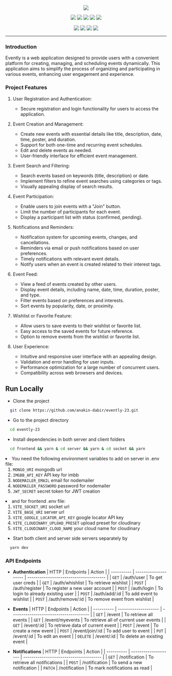 <p align="center">
  <img src="https://anakin-dabir.github.io/public/evently.png" />
</p>
<p align="center">
<img src="https://img.shields.io/badge/react-v18.2-teal" />
<img src="https://img.shields.io/badge/zustand-v4.3.8-purple" />
<img src="https://img.shields.io/badge/express-v4.18.2-blue" />
<img src="https://img.shields.io/badge/mongoose-v8.1.2-darkgreen" />
<img src="https://img.shields.io/badge/socket.io-v4.6.2-white" />
</p>
<p align="center">
<img src="https://img.shields.io/badge/axios-v1.4-darkslateblue" />
<img src="https://img.shields.io/badge/@mui/material-v5.13.3-darkblue" />
<img src="https://img.shields.io/badge/tailwindcss-v3.3.2-cadetblue" />
<img src="https://img.shields.io/badge/pm2-v5.3-pink" />

</p>

<hr />

### Introduction

Evently is a web application designed to provide users with a convenient platform for creating, managing, and scheduling events dynamically. This application aims to simplify the process of organizing and participating in various events, enhancing user engagement and experience.

### Project Features

1. User Registration and Authentication:

   - Secure registration and login functionality for users to access the application.

2. Event Creation and Management:

   - Create new events with essential details like title, description, date, time, poster, and duration.
   - Support for both one-time and recurring event schedules.
   - Edit and delete events as needed.
   - User-friendly interface for efficient event management.

3. Event Search and Filtering:

   - Search events based on keywords (title, description) or date.
   - Implement filters to refine event searches using categories or tags.
   - Visually appealing display of search results.

4. Event Participation:

   - Enable users to join events with a "Join" button.
   - Limit the number of participants for each event.
   - Display a participant list with status (confirmed, pending).

5. Notifications and Reminders:

   - Notification system for upcoming events, changes, and cancellations.
   - Reminders via email or push notifications based on user preferences.
   - Timely notifications with relevant event details.
   - Notify users when an event is created related to their interest tags.

6. Event Feed:

   - View a feed of events created by other users.
   - Display event details, including name, date, time, duration, poster, and type.
   - Filter events based on preferences and interests.
   - Sort events by popularity, date, or proximity.

7. Wishlist or Favorite Feature:

   - Allow users to save events to their wishlist or favorite list.
   - Easy access to the saved events for future reference.
   - Option to remove events from the wishlist or favorite list.

8. User Experience:
   - Intuitive and responsive user interface with an appealing design.
   - Validation and error handling for user inputs.
   - Performance optimization for a large number of concurrent users.
   - Compatibility across web browsers and devices.

## Run Locally

- Clone the project

```bash
  git clone https://github.com/anakin-dabir/evently-23.git
```

- Go to the project directory

```bash
  cd evently-23
```

- Install dependencies in both server and client folders

```bash
  cd frontend && yarn & cd server && yarn & cd socket && yarn
```

<li>You need the following environment variables to add on server in .env file:
<ol>
<li>
<code>MONGO_URI</code> mongodb url</li>
<li>
<code>IMGBB_API_KEY</code> API key for imbb</li>
<li>
<code>NODEMAILER_EMAIL</code> email for nodemailer</li>
<li>
<code>NODEMAILER_PASSWORD</code> password for nodemailer</li>
<li>
<code>JWT_SECRET</code> secret token for JWT creation</li>
</ol>
</li>

<li>and for frontend .env file:
<ol>
<li>
<code>VITE_SOCKET_URI</code> socket url</li>
<li>
<code>VITE_BASE_URI</code> server url</li>
<li>
<code>VITE_GOOGLE_LOCATOR_API_KEY</code> google locator API key</li>
<li>
<code>VITE_CLOUDINARY_UPLOAD_PRESET</code> upload preset for cloudinary</li>
<li>
<code>VITE_CLOUDINARY_CLOUD_NAME</code> your cloud name for cloudinary</li>
</ol>
</li>

- Start both client and server side servers separately by

```bash
  yarn dev
```

### API Endpoints

- **Authentication**
  | HTTP | Endpoints | Action |
  | ---------- | -------------------- | -------------------------------------- |
  | `GET` | /auth/user | To get user creds |
  | `GET` | /auth/whishlist | To retrieve wishlist |
  | `POST` | /auth/register | To register a new user account |
  | `POST` | /auth/login | To login to already existing user |
  | `POST` | /auth/add/:id | To add event to wishlist |
  | `POST` | /auth/remove/:id | To remove event from wishlist |

- **Events**
  | HTTP | Endpoints | Action |
  | ---------- | -------------------- | -------------------------------------- |
  | `GET` | /event | To retrieve all events |
  | `GET` | /event/myevents | To retrieve all of current user events |
  | `GET` | /event/:id | To retrieve data of current event |
  | `POST` | /event | To create a new event |
  | `POST` | /event/join/:id | To add user to event |
  | `PUT` | /event/:id | To edit an event |
  | `DELETE` | /event/:id | To delete an existing event |

- **Notifications**
  | HTTP | Endpoints | Action |
  | ---------- | -------------------- | -------------------------------------- |
  | `GET` | /notification | To retrieve all notifications |
  | `POST` | /notification | To send a new notification |
  | `PATCH` | /notification | To mark notifications as read |
